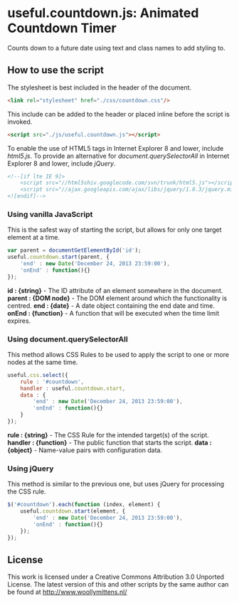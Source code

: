 # useful.countdown.js: Animated Countdown Timer

Counts down to a future date using text and class names to add styling to.

## How to use the script

The stylesheet is best included in the header of the document.

```html
<link rel="stylesheet" href="./css/countdown.css"/>
```

This include can be added to the header or placed inline before the script is invoked.

```html
<script src="./js/useful.countdown.js"></script>
```

To enable the use of HTML5 tags in Internet Explorer 8 and lower, include *html5.js*. To provide an alternative for *document.querySelectorAll* in Internet Explorer 8 and lower, include *jQuery*.

```html
<!--[if lte IE 9]>
	<script src="//html5shiv.googlecode.com/svn/trunk/html5.js"></script>
	<script src="//ajax.googleapis.com/ajax/libs/jquery/1.8.3/jquery.min.js"></script>
<![endif]-->
```

### Using vanilla JavaScript

This is the safest way of starting the script, but allows for only one target element at a time.

```javascript
var parent = documentGetElementById('id');
useful.countdown.start(parent, {
	'end' : new Date('December 24, 2013 23:59:00'),
	'onEnd' : function(){}
});
```

**id : {string}** - The ID attribute of an element somewhere in the document.
**parent : {DOM node}** - The DOM element around which the functionality is centred.
**end : {date}** - A date object containing the end date and time.
**onEnd : {function}** - A function that will be executed when the time limit expires.

### Using document.querySelectorAll

This method allows CSS Rules to be used to apply the script to one or more nodes at the same time.

```javascript
useful.css.select({
	rule : '#countdown',
	handler : useful.countdown.start,
	data : {
		'end' : new Date('December 24, 2013 23:59:00'),
		'onEnd' : function(){}
	}
});
```

**rule : {string}** - The CSS Rule for the intended target(s) of the script.
**handler : {function}** - The public function that starts the script.
**data : {object}** - Name-value pairs with configuration data.

### Using jQuery

This method is similar to the previous one, but uses jQuery for processing the CSS rule.

```javascript
$('#countdown').each(function (index, element) {
	useful.countdown.start(element, {
		'end' : new Date('December 24, 2013 23:59:00'),
		'onEnd' : function(){}
	});
});
```

## License
This work is licensed under a Creative Commons Attribution 3.0 Unported License. The latest version of this and other scripts by the same author can be found at http://www.woollymittens.nl/
